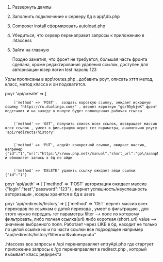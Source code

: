 1. Развернуть дампы
2. Заполнить подключение к серверу бд в app\db.php
3. Composer install сформировать autoload.php 
4. Убедиться, что сервер перенаправит запросы к приложению в .htaccess
5. Зайти на главную
    
    Поздно заметил, что фронт не требуется, большая часть фронта сделана, кроме редактирования удаления ссылок, доступен для авторизации юзер логин test пароль 123


Урлы прописаны в app\routes.php , добавить роут, описать хттп метод, класс, метод класса и он подхватится. 

роут 'api/create' => [
        
        ['method' => 'POST',  создать короткую ссылку, ожидает исходную ссылку "https://ru.duolingo.com/" , вернет короткую "go/95ykjwK" фронт подставит и на выходе в инпуте будет полноценная рабочая ссылка
        
        
        ['method' => 'GET', получить список всех ссылок, возвращает массив всех ссылок , умеет в фильтрацию через гет параметры, аналогично роуту 'api/redirects/history'
        
        
        ['method' => 'PUT', апдейт конкретной ссылки, ожидает массив, например {"id":"1","url":"https:\/\/www.php.net\/manual","short_url":"go\/aaaapMS"} и обновляет запись в бд по айди
        
        
        ['method' => 'DELETE' удалить ссылку ожидает айди ссылки {"id":"1"}
        


роут 'api/auth' => [
        ['method' => 'POST' авторизация ожидает массив {"login":"test","password":"123"} , вернет успешность/неуспешность авторизации , юзеры хранятся в бд в users
       


роут 'api/redirects/history' => [
        ['method' => 'GET' вернет массив всех переходов по ссылкам с датой перехода , умеет в фильтрацию , для этого нужно передать гет параметры filter --> поле по которому фильтровать, либо полная ссылка(url) либо короткая (short_url)     value --> значение выбранного поля. Работает через LIKE в бд, находит не только по целой ссылке но и по части ссылки все подходящее  например  "api/redirects/history?filter=url&value=youtu"
        
 .htaccess все запросы к /api перенаправляет entryApi.php где стартует приложение
 запросы к /go перенаправляет в redirect.php , который вызывает класс редиректа
    

